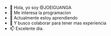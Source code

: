 
- 👋 Hola, yo soy @JOElGUANGA
- 👀 Me interesa la programacion
- 🌱 Actualmente estoy aprendiendo
- 💞️ Y busco colaborar para tener mas experiencia 
- 📫 Excelente dia.